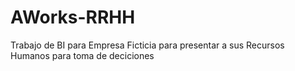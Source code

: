 # AWorks-RRHH
Trabajo de BI para Empresa Ficticia para presentar a sus Recursos Humanos para toma de deciciones
